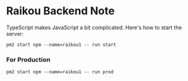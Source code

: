# Raikou Backend Note
TypeScript makes JavaScript a bit complicated. Here's how to start the server:

`pm2 start npm --name=raikou1 -- run start`

### For Production
`pm2 start npm --name=raikou1 -- run prod`
